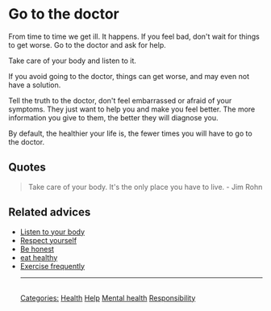 # Go to the doctor

From time to time we get ill. It happens. If you feel bad, don't wait for things to get worse. Go to the doctor and ask for help.

Take care of your body and listen to it.

If you avoid going to the doctor, things can get worse, and may even not have a solution.

Tell the truth to the doctor, don't feel embarrassed or afraid of your symptoms. They just want to help you and make you feel better. The more information you give to them, the better they will diagnose you.

By default, the healthier your life is, the fewer times you will have to go to the doctor.

## Quotes

> Take care of your body. It's the only place you have to live. - Jim Rohn

## Related advices

- [Listen to your body](Listen%20to%20your%20body/index.md)
- [Respect yourself](Respect%20yourself/index.md)
- [Be honest](Be%20honest/index.md)
- [eat healthy](Eat%20healthy/index.md)
- [Exercise frequently](Exercise%20frequently/index.md)<hr/><br/>[Categories:](Categories/index.md) [Health](Categories/Health.md) [Help](Categories/Help.md) [Mental health](Categories/Mental%20health.md) [Responsibility](Categories/Responsibility.md)